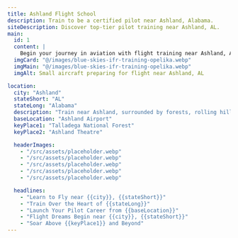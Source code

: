 ```yaml
---
title: Ashland Flight School
description: Train to be a certified pilot near Ashland, Alabama.
siteDescription: Discover top-tier pilot training near Ashland, AL.
main:
  id: 1
  content: |
    Begin your journey in aviation with flight training near Ashland, Alabama. A small-town atmosphere and clear skies provide the perfect setting.
  imgCard: "@/images/blue-skies-ifr-training-opelika.webp"
  imgMain: "@/images/blue-skies-ifr-training-opelika.webp"
  imgAlt: Small aircraft preparing for flight near Ashland, AL

location:
  city: "Ashland"
  stateShort: "AL"
  stateLong: "Alabama"
  description: "Train near Ashland, surrounded by forests, rolling hills, and community spirit."
  baseLocation: "Ashland Airport"
  keyPlace1: "Talladega National Forest"
  keyPlace2: "Ashland Theatre"

  headerImages:
    - "/src/assets/placeholder.webp"
    - "/src/assets/placeholder.webp"
    - "/src/assets/placeholder.webp"
    - "/src/assets/placeholder.webp"
    - "/src/assets/placeholder.webp"

  headlines:
    - "Learn to Fly near {{city}}, {{stateShort}}"
    - "Train Over the Heart of {{stateLong}}"
    - "Launch Your Pilot Career from {{baseLocation}}"
    - "Flight Dreams Begin near {{city}}, {{stateShort}}"
    - "Soar Above {{keyPlace1}} and Beyond"
---
```

